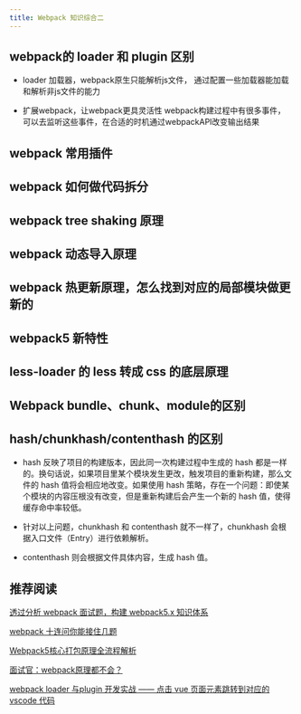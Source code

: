 ```yaml
---
title: Webpack 知识综合二
---
```


## webpack的 loader 和 plugin 区别

- loader
加载器，webpack原生只能解析js文件，
通过配置一些加载器能加载和解析非js文件的能力

- 扩展webpack，让webpack更具灵活性
webpack构建过程中有很多事件，
可以去监听这些事件，在合适的时机通过webpackAPI改变输出结果

## webpack 常用插件

## webpack 如何做代码拆分

## webpack tree shaking 原理

## webpack 动态导入原理

## webpack 热更新原理，怎么找到对应的局部模块做更新的

## webpack5 新特性

## less-loader 的 less 转成 css 的底层原理

## Webpack bundle、chunk、module的区别

## hash/chunkhash/contenthash 的区别

- hash 反映了项目的构建版本，因此同一次构建过程中生成的 hash 都是一样的。换句话说，如果项目里某个模块发生更改，触发项目的重新构建，那么文件的 hash 值将会相应地改变。如果使用 hash 策略，存在一个问题：即使某个模块的内容压根没有改变，但是重新构建后会产生一个新的 hash 值，使得缓存命中率较低。

- 针对以上问题，chunkhash 和 contenthash 就不一样了，chunkhash 会根据入口文件（Entry）进行依赖解析。

- contenthash 则会根据文件具体内容，生成 hash 值。

## 推荐阅读

[透过分析 webpack 面试题，构建 webpack5.x 知识体系](https://juejin.cn/post/7023242274876162084#heading-2)

[webpack 十连问你能接住几题](https://juejin.cn/post/7002839760792190989#heading-9)

[Webpack5核心打包原理全流程解析](https://juejin.cn/post/7031546400034947108)

[面试官：webpack原理都不会？](https://juejin.cn/post/6859538537830858759#heading-21)

[webpack loader 与plugin 开发实战 —— 点击 vue 页面元素跳转到对应的 vscode 代码](https://mp.weixin.qq.com/s/hqcl2-4G63GSRoUroRNstg)
